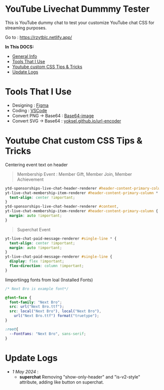 # YouTube Livechat Dummmy Tester

This is YouTube dummy chat to test your customize YouTube chat CSS for streaming purposes.

Go to : https://rzytblc.netlify.app/

**In This DOCS:**
  - [General Info](#youtube-livechat-dummmy-tester)
  - [Tools That I Use](#tools-that-i-use)
  - [Youtube custom CSS Tips & Tricks](#youtube-chat-custom-css-tips--tricks)
  - [Update Logs](#update-logs)

# Tools That I Use

  - Designing : [Figma](https://www.figma.com)
  - Coding : [VSCode](https://code.visualstudio.com/)
  - Convert PNG -> Base64 : [Base64-image](https://www.base64-image.de/)
  - Convert SVG -> Base64 : [yoksel.github.io/url-encoder](https://yoksel.github.io/url-encoder/)

# Youtube Chat custom CSS Tips & Tricks

Centering event text on header
  > Membership Event : Member Gift, Member Join, Member Achievement
``` css
ytd-sponsorships-live-chat-header-renderer #header-content-primary-column *,
yt-live-chat-membership-item-renderer #header-content-primary-column * {
  text-align: center !important;
}
ytd-sponsorships-live-chat-header-renderer #content,
yt-live-chat-membership-item-renderer #header-content-primary-column {
  margin: auto !important;
}
```
  > Superchat Event
``` css
yt-live-chat-paid-message-renderer #single-line * {
  text-align: center !important;
  margin: auto !important;
}
yt-live-chat-paid-message-renderer #single-line {
  display: flex !important;
  flex-direction: column !important;
}
```

Iimportiingg fonts from loal (Installed Fonts)
``` css
/* Next Bro is example font*/

@font-face {
  font-family: "Next Bro";
  src: url("Next Bro.ttf");
  src: local("Next Bro"), local("Next Bro"),
    url("Next Bro.ttf") format("truetype");
}

:root{
  --FontFams: "Next Bro", sans-serif;
}

```

# Update Logs

  - *1 May 2024* : 
    - **superchat** Removing "show-only-header" and "is-v2-style" attribute, adding like button on superchat.
